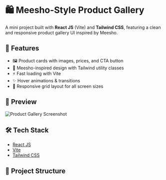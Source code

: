# 🛍️ Meesho-Style Product Gallery

A mini project built with **React JS** (Vite) and **Tailwind CSS**, featuring a clean and responsive product gallery UI inspired by Meesho.

## 🚀 Features

- 🖼️ Product cards with images, prices, and CTA button
- 🎨 Meesho-inspired design with Tailwind utility classes
- ⚡ Fast loading with Vite
- ✨ Hover animations & transitions
- 📱 Responsive grid layout for all screen sizes

## 📸 Preview

![Product Gallery Screenshot](./screenshot.png) <!-- Update path if image is saved elsewhere -->

## 🛠️ Tech Stack

- [React JS](https://reactjs.org/)
- [Vite](https://vitejs.dev/)
- [Tailwind CSS](https://tailwindcss.com/)

## 📂 Project Structure


